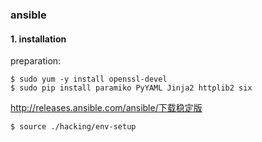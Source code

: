 ### ansible

#### 1. installation

preparation:

```shell
$ sudo yum -y install openssl-devel
$ sudo pip install paramiko PyYAML Jinja2 httplib2 six
```

http://releases.ansible.com/ansible/下载稳定版

```shell
$ source ./hacking/env-setup
```



